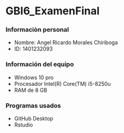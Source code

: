 # GBI6_ExamenFinal
### Informaciòn personal
- Nombre: Angel Ricardo Morales Chiriboga
- ID: 1401232093
### Información del equipo
- Windows 10 pro
- Procesador Intel(R) Core(TM) i5-8250u
- RAM de 8 GB
### Programas usados 
- GitHub Desktop
- Rstudio
